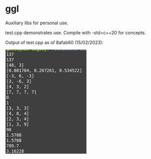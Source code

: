 # ggl
Auxiliary libs for personal use.

test.cpp demonstrates use.
Compile with -std=c++20 for concepts.

Output of test.cpp as of 8afab60 (15/02/2023):

![](example.png) 
